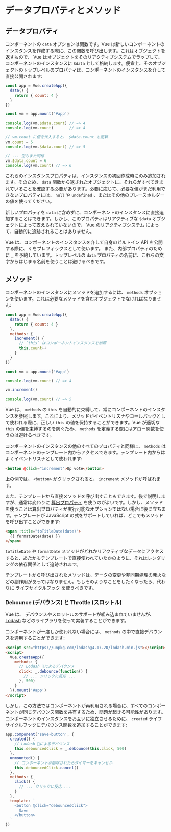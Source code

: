 # データプロパティとメソッド

## データプロパティ

コンポーネントの `data` オプションは関数です。Vue は新しいコンポーネントのインスタンスを作成する際に、この関数を呼び出します。これはオブジェクトを返すもので、 Vue はオブジェクトをそのリアクティブシステムでラップして、コンポーネントのインスタンスに `$data` として格納します。便宜上、そのオブジェクトのトップレベルのプロパティは、コンポーネントのインスタンスを介して直接公開されます:

```js
const app = Vue.createApp({
  data() {
    return { count: 4 }
  }
})

const vm = app.mount('#app')

console.log(vm.$data.count) // => 4
console.log(vm.count)       // => 4

// vm.count に値を代入すると、 $data.count も更新
vm.count = 5
console.log(vm.$data.count) // => 5

// ... 逆もまた同様
vm.$data.count = 6
console.log(vm.count) // => 6
```

これらのインスタンスプロパティは、インスタンスの初回作成時にのみ追加されます。そのため、 `data` 関数から返されたオブジェクトに、それらがすべて含まれていることを確認する必要があります。必要に応じて、必要な値がまだ利用できないプロパティには、 `null` や `undefined` 、またはその他のプレースホルダーの値を使ってください。

新しいプロパティを `data` に含めずに、コンポーネントのインスタンスに直接追加することはできます。しかし、このプロパティはリアクティブな `$data` オブジェクトによって支えられていないので、 [Vue のリアクティブシステム](reactivity.html) によって、自動的に追跡されることはありません。

Vue は、コンポーネントのインスタンスを介して自身のビルトイン API を公開する際に、 `$` をプレフィックスとして使います。 また、内部プロパティのために `_` を予約しています。トップレベルの `data` プロパティの名前に、これらの文字からはじまる名前を使うことは避けるべきです。

## メソッド

コンポーネントのインスタンスにメソッドを追加するには、 `methods` オプションを使います。これは必要なメソッドを含むオブジェクトでなければなりません:

```js
const app = Vue.createApp({
  data() {
    return { count: 4 }
  },
  methods: {
    increment() {
      // `this` はコンポーネントインスタンスを参照
      this.count++
    }
  }
})

const vm = app.mount('#app')

console.log(vm.count) // => 4

vm.increment()

console.log(vm.count) // => 5
```

Vue は、 `methods` の `this` を自動的に束縛して、常にコンポーネントのインスタンスを参照します。これにより、メソッドがイベントリスナやコールバックとして使われる際に、正しい `this` の値を保持することができます。Vue が適切な `this` の値を束縛するのを防ぐため、 `methods` を定義する際にはアロー関数を使うのは避けるべきです。

コンポーネントのインスタンスの他のすべてのプロパティと同様に、 `methods` はコンポーネントのテンプレート内からアクセスできます。テンプレート内からはよくイベントリスナとして使われます:

```html
<button @click="increment">Up vote</button>
```

上の例では、 `<button>` がクリックされると、 `increment` メソッドが呼ばれます。

また、テンプレートから直接メソッドを呼び出すこともできます。後で説明しますが、通常は変わりに [算出プロパティ](computed.html) を使うのがよいです。しかし、メソッドを使うことは算出プロパティが実行可能なオプションではない場合に役に立ちます。テンプレートが JavaScript の式をサポートしていれば、どこでもメソッドを呼び出すことができます:

```html
<span :title="toTitleDate(date)">
  {{ formatDate(date) }}
</span>
```

`toTitleDate` や `formatDate` メソッドがどれかリアクティブなデータにアクセスすると、あたかもテンプレートで直接使われていたかのように、それはレンダリングの依存関係として追跡されます。

テンプレートから呼び出されたメソッドは、データの変更や非同期処理の発火などの副作用があってはなりません。もしそのようなことをしたくなったら、代わりに [ライフサイクルフック](instance.html#lifecycle-hooks) を使うべきです。

### Debounce (デバウンス) と Throttle (スロットル)

Vue は、 デバウンスやスロットルのサポートが組み込まれていませんが、 [Lodash](https://lodash.com/) などのライブラリを使って実装することができます。

コンポーネントが一度しか使われない場合には、 `methods` の中で直接デバウンスを適用することができます:

```html
<script src="https://unpkg.com/lodash@4.17.20/lodash.min.js"></script>
<script>
  Vue.createApp({
    methods: {
      // Lodash によるデバウンス
      click: _.debounce(function() {
        // ... クリックに反応 ...
      }, 500)
    }
  }).mount('#app')
</script>
```

しかし、この方法ではコンポーネントが再利用される場合に、すべてのコンポーネントが同じデバウンス関数を共有するため、問題が起きる可能性があります。コンポーネントのインスタンスをお互いに独立させるために、 `created` ライフサイクルフックにデバウンス関数を追加することができます:

```js
app.component('save-button', {
  created() {
    // Lodash によるデバウンス
    this.debouncedClick = _.debounce(this.click, 500)
  },
  unmounted() {
    // コンポーネントが削除されたらタイマーをキャンセル
    this.debouncedClick.cancel()
  },
  methods: {
    click() {
      // ... クリックに反応 ...
    }
  },
  template: `
    <button @click="debouncedClick">
      Save
    </button>
  `
})
```
